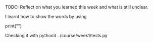 TODO: Reflect on what you learned this week and what is still unclear.

I learnt how to show the words by using 

print("")

Checking it with python3 ../course/week1/tests.py
